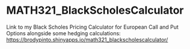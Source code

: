 # MATH321_BlackScholesCalculator

Link to my Black Scholes Pricing Calculator for European Call and Put Options alongside some hedging calculations: https://brodypinto.shinyapps.io/math321_blackscholescalculator/
